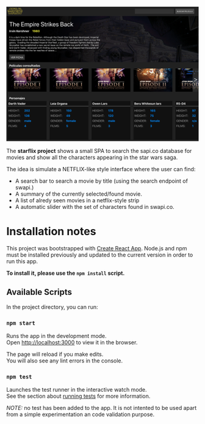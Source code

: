 

![The starflix project](https://raw.githubusercontent.com/gmartinerro/starflix/master/docs/snapshot.png)


The **starflix project** shows a small SPA to search the sapi.co database for movies and show all the characters appearing in the star wars saga.


The idea is simulate a NETFLIX-like style interface where the user can find:

* A search bar to search a movie by title (using the search endpoint of swapi.)
* A summary of the currently selected/found movie.
* A list of alredy seen movies in a netflix-style strip
* A automatic slider with the set of characters found in swapi.co.


# Installation notes

This project was bootstrapped with [Create React App](https://github.com/facebook/create-react-app). Node.js and npm must be installed previously and updated to the current version in order to run this app.

**To install it, please use the `npm install` script.**

## Available Scripts

In the project directory, you can run:

### `npm start`

Runs the app in the development mode.<br>
Open [http://localhost:3000](http://localhost:3000) to view it in the browser.

The page will reload if you make edits.<br>
You will also see any lint errors in the console.

### `npm test`

Launches the test runner in the interactive watch mode.<br>
See the section about [running tests](https://facebook.github.io/create-react-app/docs/running-tests) for more information.

*NOTE:* no test has been added to the app. It is not intented to be used apart from a simple experimentation an code validation purpose.


